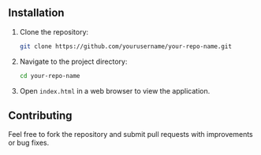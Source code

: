 
## Installation

1. Clone the repository:
    ```sh
    git clone https://github.com/yourusername/your-repo-name.git
    ```

2. Navigate to the project directory:
    ```sh
    cd your-repo-name
    ```

3. Open `index.html` in a web browser to view the application.


## Contributing

Feel free to fork the repository and submit pull requests with improvements or bug fixes.
